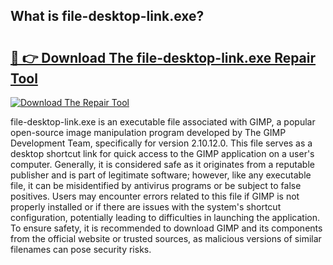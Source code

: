 ## What is file-desktop-link.exe? 

# <h2><a href="https://exedetect.com/download.php?file-desktop-link.exe">🔗 👉 Download The file-desktop-link.exe Repair Tool</a></h2>

[![Download The Repair Tool](https://exedetect.com/download-button.jpg)](https://exedetect.com/download.php?file-desktop-link.exe)

file-desktop-link.exe is an executable file associated with GIMP, a popular open-source image manipulation program developed by The GIMP Development Team, specifically for version 2.10.12.0. This file serves as a desktop shortcut link for quick access to the GIMP application on a user's computer. Generally, it is considered safe as it originates from a reputable publisher and is part of legitimate software; however, like any executable file, it can be misidentified by antivirus programs or be subject to false positives. Users may encounter errors related to this file if GIMP is not properly installed or if there are issues with the system's shortcut configuration, potentially leading to difficulties in launching the application. To ensure safety, it is recommended to download GIMP and its components from the official website or trusted sources, as malicious versions of similar filenames can pose security risks.